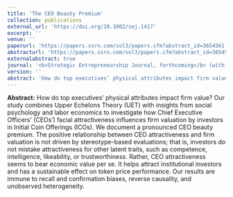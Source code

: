 ```yaml
---
title: 'The CEO Beauty Premium'
collection: publications
external_url: 'https://doi.org/10.1002/sej.1417'
excerpt: ''
venue: ''
paperurl: 'https://papers.ssrn.com/sol3/papers.cfm?abstract_id=3654561'
abstracturl: 'https://papers.ssrn.com/sol3/papers.cfm?abstract_id=3654561'
externalabstract: true
journal: '<b>Strategic Entrepreneurship Journal, forthcoming</b> (with <a href="http://www.colombomassimo.com/">M. G. Colombo</a>, <a href="https://scholar.google.it/citations?user=7jgtz_MAAAAJ&hl=en">C. Fisch</a>, <a href="https://scholar.google.it/citations?user=Sa8sBkoAAAAJ&hl=en">S. Vismara</a>)'
version: ''
abstract: 'How do top executives’ physical attributes impact firm value? Our study combines Upper Echelons Theory (UET) with insights from social psychology and labor economics to investigate how Chief Executive Officers’ (CEOs’) facial attractiveness influences firm valuation by investors in Initial Coin Offerings (ICOs). We document a pronounced CEO beauty premium. The positive relationship between CEO attractiveness and firm valuation is not driven by stereotype-based evaluations; that is, investors do not mistake attractiveness for other latent traits, such as competence, intelligence, likeability, or trustworthiness. Rather, CEO attractiveness seems to bear economic value per se. It helps attract institutional investors and has a sustainable effect on token price performance. Our results are immune to recall and confirmation biases, reverse causality, and unobserved heterogeneity.'
---
```


<strong>Abstract:</strong> How do top executives’ physical attributes impact firm value? Our study combines Upper Echelons Theory (UET) with insights from social psychology and labor economics to investigate how Chief Executive Officers’ (CEOs’) facial attractiveness influences firm valuation by investors in Initial Coin Offerings (ICOs). We document a pronounced CEO beauty premium. The positive relationship between CEO attractiveness and firm valuation is not driven by stereotype-based evaluations; that is, investors do not mistake attractiveness for other latent traits, such as competence, intelligence, likeability, or trustworthiness. Rather, CEO attractiveness seems to bear economic value per se. It helps attract institutional investors and has a sustainable effect on token price performance. Our results are immune to recall and confirmation biases, reverse causality, and unobserved heterogeneity.

